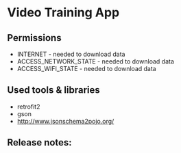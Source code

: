 # Video Training App

## Permissions
- INTERNET - needed to download data
- ACCESS_NETWORK_STATE - needed to download data
- ACCESS_WIFI_STATE - needed to download data

## Used tools & libraries
- retrofit2
- gson
- http://www.jsonschema2pojo.org/

## Release notes: